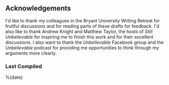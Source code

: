 ## Acknowledgements

I'd like to thank my colleagues in the Bryant University Writing Retreat for fruitful discussions and for reading parts of these drafts for feedback.  I'd also like to thank Andrew Knight and Matthew Taylor, the hosts of *Still Unbelievable* for inspiring me to finish this work and for their excellent discussions.  I also want to thank the *Unbelievable* Facebook group and the *Unbelievable* podcast for providing me opportunities to think through my arguments more clearly.

### Last Compiled

%{date}


